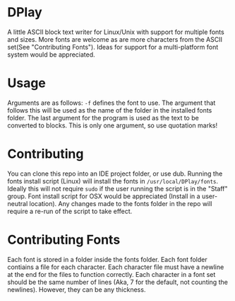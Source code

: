 # DPlay
A little ASCII block text writer for Linux/Unix with support for multiple fonts and sizes. More fonts are welcome as are more characters from the ASCII set(See "Contributing Fonts"). Ideas for support for a multi-platform font system would be appreciated.

# Usage
Arguments are as follows:
```-f``` defines the font to use. The argument that follows this will be used as the name of the folder in the installed fonts folder.
The last argument for the program is used as the text to be converted to blocks. This is only one argument, so use quotation marks!

# Contributing
You can clone this repo into an IDE project folder, or use dub. Running the fonts install script (Linux) will install the fonts in ```/usr/local/DPlay/fonts```. Ideally this will not require ```sudo``` if the user running the script is in the "Staff" group. Font install script for OSX would be appreciated (Install in a user-neutral location). Any changes made to the fonts folder in the repo will require a re-run of the script to take effect.

# Contributing Fonts
Each font is stored in a folder inside the fonts folder. Each font folder contiains a file for each character. Each character file must have a newline at the end for the files to function correctly. Each character in a font set should be the same number of lines (Aka, 7 for the default, not counting the newlines). However, they can be any thickness.
